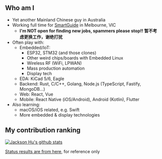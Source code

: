 ## Who am I

- Yet another Mainland Chinese guy in Australia
- Working full time for [SmartGuide](https://smartguide.com.au) in Melbourne, VIC
    - **I'm NOT open for finding new jobs, spammers please stop!! 暂不考虑更换工作，谢绝打扰**
- Often play with:
  - Embedded/IoT: 
    - ESP32, STM32 (and those clones)
    - Other weird chips/boards with Embedded Linux
    - Wireless RF (WiFi, LPWAN)
    - Mass production automation
    - Display tech
  - EDA: KiCad 5/6, Eagle 
  - Backend: Rust, C/C++, Golang, Node.js (TypeScript, Fastify, MongoDB...)
  - Web: React, Vue
  - Mobile: React Native (iOS/Android), Android (Kotlin), Flutter
- Also learning:
  - macOS/iOS related, e.g. Swift
  - More embedded & display technologies

## My contribution ranking

[![Jackson Hu's github stats](https://github-readme-stats.vercel.app/api?username=huming2207&count_private=true)](https://github.com/huming2207)

[Status results are from here](https://github.com/anuraghazra/github-readme-stats), for reference only
